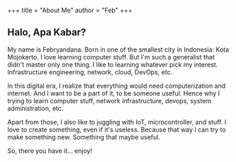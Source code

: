 +++
title = "About Me"
author = "Feb"
+++

## Halo, Apa Kabar?

My name is Febryandana. Born in one of the smallest city in Indonesia: Kota Mojokerto. I love learning computer stuff. But I'm such a generalist that didn't master only one thing. I like to learning whatever pick my interest. Infrastructure engineering, network, cloud, DevOps, etc.

In this digital era, I realize that everything would need computerization and internet. And I want to be a part of it, to be someone useful. Hence why I trying to learn computer stuff, network infrastructure, devops, system administration, etc.

Apart from those, I also like to juggling with IoT, microcontroller, and stuff. I love to create something, even if it's useless. Because that way I can try to make something new. Something that maybe useful.

So, there you have it... enjoy!
